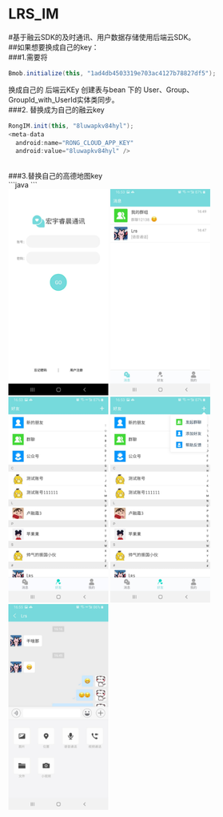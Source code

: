# LRS_IM
  #基于融云SDK的及时通讯、用户数据存储使用后端云SDK。
  <br> 
  ##如果想要换成自己的key：
  <br> 
  ###1.需要将  
  ```java
  Bmob.initialize(this, "1ad4db4503319e703ac4127b78827df5");
  ```
  换成自己的 后端云KEy  创建表与bean 下的 User、Group、GroupId_with_UserId实体类同步。
  <br> 
  ###2. 替换成为自己的融云key
  ```java
  RongIM.init(this, "8luwapkv84hyl"); 
  <meta-data
    android:name="RONG_CLOUD_APP_KEY"
    android:value="8luwapkv84hyl" />
  ```
  <br> 
  ###3.替换自己的高德地图key 
  <br> 
  ```java
  <meta-data
        android:name="com.amap.api.v2.apikey"
        android:value="7e7a14f0a15685e911530d3ba9f204fa" />
 ```
<br> 
<div>
<img src="https://github.com/lurongshuang/LRS_IM/blob/master/image/1.jpg" width="200"/>
<img src="https://github.com/lurongshuang/LRS_IM/blob/master/image/2.jpg" width="200"/>
<img src="https://github.com/lurongshuang/LRS_IM/blob/master/image/3.jpg" width="200"/>
<img src="https://github.com/lurongshuang/LRS_IM/blob/master/image/4.jpg" width="200"/>
<img src="https://github.com/lurongshuang/LRS_IM/blob/master/image/5.jpg" width="200"/>
</div>
